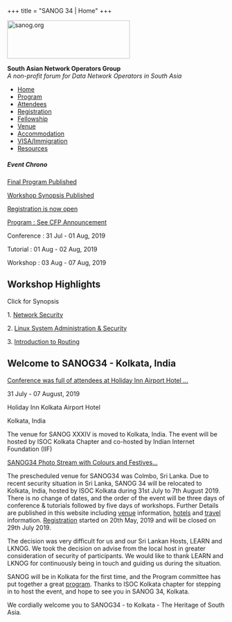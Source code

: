 +++
title = "SANOG 34 | Home"
+++

[<img src="../images/logo.jpg" width="283" height="88" alt="sanog.org" />](../index.html)

**South Asian Network Operators Group**  
*A non-profit forum for Data Network Operators in South Asia*

-   [Home](index.html)
-   [Program](program.html)
-   [Attendees](attendee.html)
-   [Registration](reg.html)
-   [Fellowship](fellowship.html)
-   [Venue](venue.html)
-   [Accommodation](accomo.html)
-   [VISA/Immigration](visa.html)
-   [Resources](downloads.html)

##### Event Chrono

[Final Program Published](program.html)

[Workshop Synopsis Published](program.html)

[Registration is now open](reg.html)

[Program : See CFP Announcement](program.html)

Conference : 31 Jul - 01 Aug, 2019

Tutorial : 01 Aug - 02 Aug, 2019

Workshop : 03 Aug - 07 Aug, 2019

  

Workshop Highlights
-------------------

Click for Synopsis

1\. [Network Security](netsec.html)

2\. [Linux System Administration & Security](sysadm.html)

3\. [Introduction to Routing](routing.html)

  
  
  
  
  
  
  
  

Welcome to SANOG34 - Kolkata, India
-----------------------------------

[Conference was full of attendees at Holiday Inn Airport Hotel
...](program.html)

  

31 July - 07 August, 2019

Holiday Inn Kolkata Airport Hotel

Kolkata, India

  

The venue for SANOG XXXIV is moved to Kolkata, India. The event will be
hosted by ISOC Kolkata Chapter and co-hosted by Indian Internet
Foundation (IIF)

  

[SANOG34 Photo Stream with Colours and
Festives...](https://www.flickr.com/groups/sanog34/pool/)

  

The prescheduled venue for SANOG34 was Colmbo, Sri Lanka. Due to recent
security situation in Sri Lanka, SANOG 34 will be relocated to Kolkata,
India, hosted by ISOC Kolkata during 31st July to 7th August 2019. There
is no change of dates, and the order of the event will be three days of
conference & tutorials followed by five days of workshops. Further
Details are published in this website including [venue](venue.html)
information, [hotels](accomo.html) and [travel](visa.html) information.
[Registration](reg.html) started on 20th May, 2019 and will be closed on
29th July 2019.

  

The decision was very difficult for us and our Sri Lankan Hosts, LEARN
and LKNOG. We took the decision on advise from the local host in greater
consideration of security of participants. We would like to thank LEARN
and LKNOG for continuously being in touch and guiding us during the
situation.

  

SANOG will be in Kolkata for the first time, and the Program committee
has put together a great [program](program.html). Thanks to ISOC Kolkata
chapter for stepping in to host the event, and hope to see you in SANOG
34, Kolkata.

  

We cordially welcome you to SANOG34 - to Kolkata - The Heritage of South
Asia.

 
